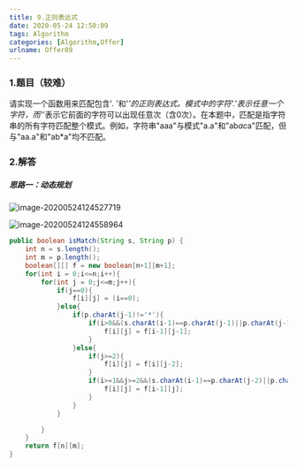 ```yaml
---
title: 9.正则表达式
date: 2020-05-24 12:50:09
tags: Algorithm
categories: [Algorithm,Offer]
urlname: Offer09
---
```




### 1.题目（较难）

请实现一个函数用来匹配包含'. '和'*'的正则表达式。模式中的字符'.'表示任意一个字符，而'*'表示它前面的字符可以出现任意次（含0次）。在本题中，匹配是指字符串的所有字符匹配整个模式。例如，字符串"aaa"与模式"a.a"和"ab*ac*a"匹配，但与"aa.a"和"ab*a"均不匹配。

### 2.解答

##### 思路一：动态规划

![image-20200524124527719](https://pic.rmb.bdstatic.com/bjh/fd8f9b644377521e8df1d3ba3f2981ad.png)

![image-20200524124558964](https://pic.rmb.bdstatic.com/bjh/d2628a28ee50ae8d1d809aaed6d84ec2.png)

```java
public boolean isMatch(String s, String p) {
    int n = s.length();
    int m = p.length();
    boolean[][] f = new boolean[n+1][m+1];
    for(int i = 0;i<=n;i++){
        for(int j = 0;j<=m;j++){
            if(j==0){
                f[i][j] = (i==0);
            }else{
                if(p.charAt(j-1)!='*'){
                    if(i>0&&(s.charAt(i-1)==p.charAt(j-1)||p.charAt(j-1)=='.')){
                        f[i][j] = f[i-1][j-1];
                    }
                }else{
                    if(j>=2){
                        f[i][j] = f[i][j-2];
                    }
                    if(i>=1&&j>=2&&(s.charAt(i-1)==p.charAt(j-2)||p.charAt(j-2)=='.')){
                        f[i][j] = f[i-1][j];
                    }
                }
            }

        }
    }
    return f[n][m];
}
```
